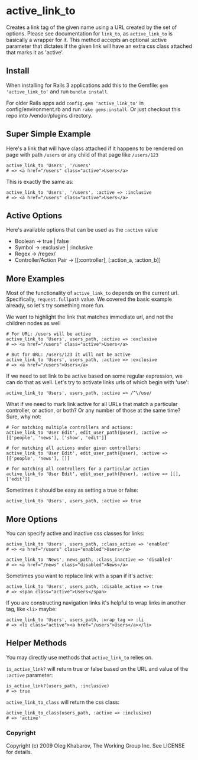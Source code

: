 active\_link\_to
================

Creates a link tag of the given name using a URL created by the set of options. Please see documentation for `link_to`, as `active_link_to` is basically a wrapper for it. This method accepts an optional :active parameter that dictates if the given link will have an extra css class attached that marks it as 'active'.

## Install

When installing for Rails 3 applications add this to the Gemfile: `gem 'active_link_to'` and run `bundle install`.

For older Rails apps add `config.gem 'active_link_to'` in config/environment.rb and run `rake gems:install`. Or just checkout this repo into /vendor/plugins directory.

## Super Simple Example
Here's a link that will have class attached if it happens to be rendered 
on page with path `/users` or any child of that page like `/users/123`

    active_link_to 'Users', '/users'
    # => <a href="/users" class="active">Users</a>

This is exactly the same as:

    active_link_to 'Users', '/users', :active => :inclusive
    # => <a href="/users" class="active">Users</a>

## Active Options
Here's available options that can be used as the `:active` value

* Boolean                 -> true | false
* Symbol                  -> :exclusive | :inclusive
* Regex                   -> /regex/
* Controller/Action Pair  -> [[:controller], [:action\_a, :action\_b]]

## More Examples
Most of the functionality of `active_link_to` depends on the current
url. Specifically, `request.fullpath` value. We covered the basic example
already, so let's try something more fun.

We want to highlight the link that matches immediate url, and not the children
nodes as well
    
    # For URL: /users will be active
    active_link_to 'Users', users_path, :active => :exclusive
    # => <a href="/users" class="active">Users</a>
    
    # But for URL: /users/123 it will not be active
    active_link_to 'Users', users_path, :active => :exclusive
    # => <a href="/users">Users</a>
    
If we need to set link to be active based on some regular expression, we can do
that as well. Let's try to activate links urls of which begin with 'use':
    
    active_link_to 'Users', users_path, :active => /^\/use/
    
What if we need to mark link active for all URLs that match a particular controller,
or action, or both? Or any number of those at the same time? Sure, why not:
    
    # For matching multiple controllers and actions:
    active_link_to 'User Edit', edit_user_path(@user), :active => [['people', 'news'], ['show', 'edit']]
    
    # for matching all actions under given controllers:
    active_link_to 'User Edit', edit_user_path(@user), :active => [['people', 'news'], []]
    
    # for matching all controllers for a particular action
    active_link_to 'User Edit', edit_user_path(@user), :active => [[], ['edit']]
    
Sometimes it should be easy as setting a true or false:
    
    active_link_to 'Users', users_path, :active => true
    
## More Options
You can specify active and inactive css classes for links:
    
    active_link_to 'Users', users_path, :class_active => 'enabled'
    # => <a href="/users" class="enabled">Users</a>
    
    active_link_to 'News', news_path, :class_inactive => 'disabled'
    # => <a href="/news" class="disabled">News</a>
    
Sometimes you want to replace link with a span if it's active:
    
    active_link_to 'Users', users_path, :disable_active => true
    # => <span class="active">Users</span>
    
If you are constructing navigation links it's helpful to wrap links in another tag, like `<li>` maybe:
    
    active_link_to 'Users', users_path, :wrap_tag => :li
    # => <li class="active"><a href="/users">Users</a></li>
    
## Helper Methods
You may directly use methods that `active_link_to` relies on. 

`is_active_link?` will return true or false based on the URL and value of the `:active` parameter:
    
    is_active_link?(users_path, :inclusive)
    # => true
    
`active_link_to_class` will return the css class:
    
    active_link_to_class(users_path, :active => :inclusive)
    # => 'active'

### Copyright

Copyright (c) 2009 Oleg Khabarov, The Working Group Inc. See LICENSE for details.
